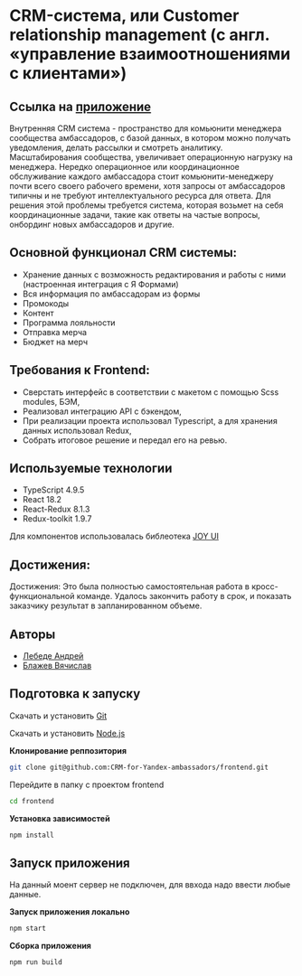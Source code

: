 # CRM-система, или Customer relationship management (с англ. «управление взаимоотношениями с клиентами»)

## Ссылка на [приложение](https://crm-for-yandex-ambassadors.github.io/frontend/)

Внутренняя CRM система - пространство для комьюнити менеджера сообщества амбассадоров, с базой данных, в котором можно получать уведомления, делать рассылки и смотреть аналитику. 
Масштабирования сообщества, увеличивает операционную нагрузку на менеджера. Нередко операционное или координационное обслуживание каждого амбассадора стоит комьюнити-менеджеру почти всего своего рабочего времени, хотя запросы от амбассадоров типичны и не требуют интеллектуального ресурса для ответа. Для решения этой проблемы требуется система, которая возьмет на себя координационные задачи, такие как ответы на частые вопросы, онбординг новых амбассадоров и другие.

## Основной функционал CRM системы:

-	Хранение данных с возможность редактирования и работы с ними (настроенная интеграция с Я Формами)
-	Вся информация по амбассадорам из формы
-	Промокоды
-	Контент
-	Программа лояльности
-	Отправка мерча
-	Бюджет на мерч

## Требования к Frontend:

-	Сверстать интерфейс в соответствии с макетом с помощью Scss modules, БЭМ,
-	Реализовал интеграцию API с бэкендом,
-	При реализации проекта использовал Typescript, а для хранения данных использовал Redux,
-	Собрать итоговое решение и передал его на ревью.
  
## Используемые технологии
- TypeScript 4.9.5
- React 18.2
- React-Redux 8.1.3
- Redux-toolkit 1.9.7

Для компонентов использовалась библеотека [JOY UI](https://mui.com/joy-ui/getting-started/)

## Достижения: 

Достижения: Это была полностью самостоятельная работа в кросс-функциональной команде. Удалось закончить работу в срок, и показать заказчику результат в запланированном объеме. 

## Авторы
- [Лебеде Андрей](https://github.com/alebedev85)
- [Блажев Вячислав](https://github.com/VSBlazhev)

## Подготовка к запуску

Скачать и установить [Git](https://git-scm.com/downloads)

Скачать и установить [Node.js](https://nodejs.org/en)

**Клонирование реппозитория**

```sh
git clone git@github.com:CRM-for-Yandex-ambassadors/frontend.git
```

Перейдите в папку с проектом frontend

```sh
cd frontend
```

**Установка зависимостей**

```sh
npm install
```
## Запуск приложения 

На данный моент сервер не подключен, для ввхода надо ввести любые данные.


**Запуск приложения локально**

```sh
npm start
```

**Сборка приложения**

```sh
npm run build
```
